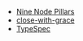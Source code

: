 - [Nine Node Pillars](https://www.platformatichq.com/node-principles)
- [close-with-grace](https://github.com/mcollina/close-with-grace)
- [TypeSpec](https://typespec.io/)